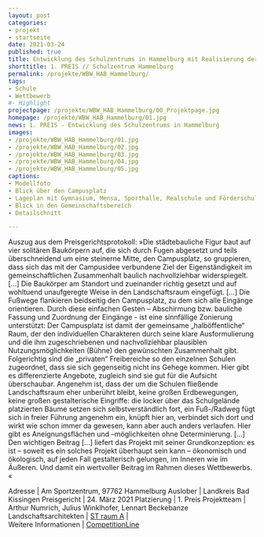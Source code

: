```yaml
---
layout: post
categories:
- projekt
- startseite
date: 2021-03-24
published: true
title: Entwicklung des Schulzentrums in Hammelburg mit Realisierung der Neubauten Gymnasium, Mensa und Zweifachsporthalle
shorttitle: 1. PREIS // Schulzentrum Hammelburg
permalink: /projekte/WBW_HAB_Hammelburg/
tags: 
- Schule
- Wettbewerb 
#- Highlight
projectpage: /projekte/WBW_HAB_Hammelburg/00_Projektpage.jpg
homepage: /projekte/WBW_HAB_Hammelburg/01.jpg
news: 1. PREIS - Entwicklung des Schulzentrums in Hammelburg
images:
- /projekte/WBW_HAB_Hammelburg/01.jpg
- /projekte/WBW_HAB_Hammelburg/02.jpg
- /projekte/WBW_HAB_Hammelburg/03.jpg
- /projekte/WBW_HAB_Hammelburg/04.jpg
- /projekte/WBW_HAB_Hammelburg/05.jpg
captions:
- Modellfoto
- Blick über den Campusplatz
- Lageplan mit Gymnasium, Mensa, Sporthalle, Realschule und Förderschule
- Blick in den Gemeinschaftsbereich
- Detailschnitt

---
```


Auszug aus dem Preisgerichtsprotokoll: »Die städtebauliche Figur baut auf vier solitären Baukörpern auf, die sich durch Fugen abgesetzt und teils überschneidend um eine steinerne Mitte, den Campusplatz, so gruppieren, dass sich das mit der Campusidee verbundene Ziel der Eigenständigkeit im gemeinschaftlichen Zusammenhalt baulich nachvollziehbar widerspiegelt. [...] Die Baukörper am Standort und zueinander richtig gesetzt und auf wohltuend unaufgeregte Weise in den Landschaftsraum eingefügt. [...] Die Fußwege flankieren beidseitig den Campusplatz, zu dem sich alle Eingänge orientieren. Durch diese einfachen Gesten – Abschirmung bzw. bauliche Fassung und Zuordnung der Eingänge - ist eine sinnfällige Zonierung unterstützt: Der Campusplatz ist damit der gemeinsame „halböffentliche“ Raum, der den individuellen Charakteren durch seine klare Ausformulierung und die ihm zugeschriebenen und nachvollziehbar plausiblen Nutzungsmöglichkeiten (Bühne) den gewünschten Zusammenhalt gibt. Folgerichtig sind die „privaten“ Freibereiche so den einzelnen Schulen zugeordnet, dass sie sich gegenseitig nicht ins Gehege kommen. Hier gibt es differenzierte Angebote, zugleich sind sie gut für die Aufsicht überschaubar. Angenehm ist, dass der um die Schulen fließende Landschaftsraum eher unberührt bleibt, keine großen Erdbewegungen, keine großen gestalterische Eingriffe: die locker über das Schulgelände platzierten Bäume setzen sich selbstverständlich fort, ein Fuß-/Radweg fügt sich in freier Führung angenehm ein, knüpft hier an, verbindet sich dort und wirkt wie schon immer da gewesen, kann aber auch anders verlaufen. Hier gibt es Aneignungsflächen und –möglichkeiten ohne Determinierung. [...] Den wichtigen Beitrag [...] liefert das Projekt mit seiner Grundkonzeption: es ist – soweit es ein solches Projekt überhaupt sein kann – ökonomisch und ökologisch, auf jeden Fall gestalterisch gelungen, im Inneren wie im Äußeren. Und damit ein wertvoller Beitrag im Rahmen dieses Wettbewerbs.
«


Adresse					|	Am Sportzentrum, 97762 Hammelburg
Auslober				|	Landkreis Bad Kissingen
Preisgericht			|	24. März 2021
Platzierung				|	1. Preis
Projektteam				|	Arthur Numrich, Julius Winklhofer, Lennart Beckebanze
Landschaftsarchitekten	|	[ST raum A](http://www.strauma.com)
                        |    
Weitere Informationen   |   [CompetitionLine](https://www.competitionline.com/de/news/ergebnisse/wettbewerbsergebnis-schule-388472.html) 

